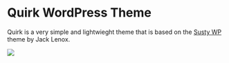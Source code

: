 # Quirk WordPress Theme

Quirk is a very simple and lightwieght theme that is based on the [Susty WP](https://sustywp.com) theme by Jack Lenox.

![](https://raw.githubusercontent.com/kevquirk/quirk-wordpress-theme/master/screenshot.png)
